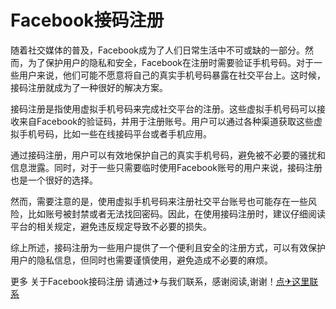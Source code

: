 # Facebook接码注册

随着社交媒体的普及，Facebook成为了人们日常生活中不可或缺的一部分。然而，为了保护用户的隐私和安全，Facebook在注册时需要验证手机号码。对于一些用户来说，他们可能不愿意将自己的真实手机号码暴露在社交平台上。这时候，接码注册就成为了一种很好的解决方案。

接码注册是指使用虚拟手机号码来完成社交平台的注册。这些虚拟手机号码可以接收来自Facebook的验证码，并用于注册账号。用户可以通过各种渠道获取这些虚拟手机号码，比如一些在线接码平台或者手机应用。

通过接码注册，用户可以有效地保护自己的真实手机号码，避免被不必要的骚扰和信息泄露。同时，对于一些只需要临时使用Facebook账号的用户来说，接码注册也是一个很好的选择。

然而，需要注意的是，使用虚拟手机号码来注册社交平台账号也可能存在一些风险，比如账号被封禁或者无法找回密码。因此，在使用接码注册时，建议仔细阅读平台的相关规定，避免违反规定导致不必要的损失。

综上所述，接码注册为一些用户提供了一个便利且安全的注册方式，可以有效保护用户的隐私信息，但同时也需要谨慎使用，避免造成不必要的麻烦。

更多 关于Facebook接码注册 请通过✈与我们联系，感谢阅读,谢谢！[点✈这里联系](https://acc.k02.cc)